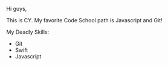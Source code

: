 Hi guys,


This is CY.
My favorite Code School path is Javascript and Git!

My Deadly Skills:
* Git
* Swift
* Javascript

